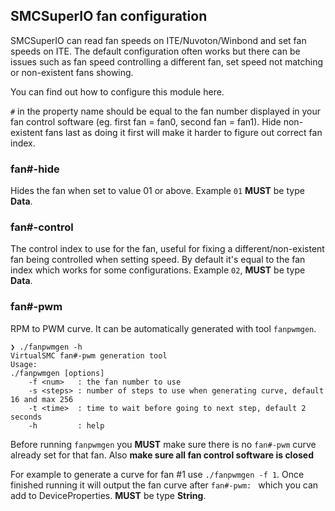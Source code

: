 ## SMCSuperIO fan configuration
SMCSuperIO can read fan speeds on ITE/Nuvoton/Winbond and set fan speeds on ITE. The default configuration often works but there can be issues such as fan speed controlling a different fan, set speed not matching or non-existent fans showing.

You can find out how to configure this module here.

`#` in the property name should be equal to the fan number displayed in your fan control software (eg. first fan = fan0, second fan = fan1). Hide non-existent fans last as doing it first will make it harder to figure out correct fan index.

### fan#-hide
Hides the fan when set to value 01 or above. Example `01` **MUST** be type **Data**.

### fan#-control
The control index to use for the fan, useful for fixing a different/non-existent fan being controlled when setting speed. By default it's equal to the fan index which works for some configurations. Example `02`, **MUST** be type **Data**.

### fan#-pwm
RPM to PWM curve. It can be automatically generated with tool `fanpwmgen`.

```
❯ ./fanpwmgen -h
VirtualSMC fan#-pwm generation tool
Usage:
./fanpwmgen [options]
    -f <num>   : the fan number to use
    -s <steps> : number of steps to use when generating curve, default 16 and max 256
    -t <time>  : time to wait before going to next step, default 2 seconds
    -h         : help
```

Before running `fanpwmgen` you **MUST** make sure there is no `fan#-pwm` curve already set for that fan. Also **make sure all fan control software is closed**

For example to generate a curve for fan #1 use `./fanpwmgen -f 1`. Once finished running it will output the fan curve after `fan#-pwm: ` which you can add to DeviceProperties. **MUST** be type **String**.
